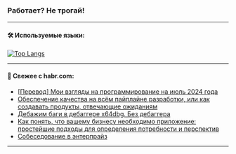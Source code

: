 ### Работает? Не трогай!

---
<!--
#### 🛠️ Technical stack:

![Java](https://img.shields.io/badge/Java-informational?logo=Oracle&style=flat&logoColor=white&color=FF4500)
![Kotlin](https://img.shields.io/badge/Kotlin-informational?logo=Kotlin&style=flat&logoColor=white&color=774D97)
![TS](https://img.shields.io/badge/TypeScript-informational?logo=typeScript&style=flat&logoColor=black&color=017acc)
![Python](https://img.shields.io/badge/Python-informational?logo=Python&style=flat&logoColor=black&color=ffdd54) <br>
![Spring](https://img.shields.io/badge/Spring-informational?logo=Spring&style=flat&logoColor=white&color=6DB33F) 
![SpringBoot](https://img.shields.io/badge/SpringBoot-informational?logo=SpringBoot&style=flat&logoColor=white&color=6DB33F)
![Nest](https://img.shields.io/badge/NestJS-informational?logo=NestJS&style=flat&logoColor=white&color=E0234E) 
![NodeJS](https://img.shields.io/badge/NodeJS-informational?logo=node.js&style=flat&logoColor=white&color=70A760)<br>
![PostgreSQL](https://img.shields.io/badge/PostgreSQL-informational?logo=PostgreSQL&style=flat&logoColor=white&color=DAA520)
![MongoDB](https://img.shields.io/badge/MongoDB-informational?logo=MongoDB&style=flat&logoColor=white&color=870000)
![Apache](https://img.shields.io/badge/Apache-informational?logo=apache&style=flat&logoColor=white&color=f74e28)

___ 
-->

#### 🛠️ Используемые языки:

[![Top Langs](https://github-readme-stats-u2qms2cxw-advtsettinggmailcoms-projects.vercel.app/api/top-langs/?username=zloylis&langs_count=10&hide_title=true&title_color=e6edf3&size_weight=0.5&count_weight=0.5&layout=compact&hide_progress=true&hide_border=true&theme=dracula)](https://github.com/zloylis)

<!---


####  :octocat:&nbsp;&nbsp; Статистика:

![GitHub stats](https://github-readme-stats-u2qms2cxw-advtsettinggmailcoms-projects.vercel.app/api?username=zloylis&show_icons=true&hide_border=true&theme=dracula&title_color=e6edf3&include_all_commits=true&count_private=true&hide_rank=false&hide_title=true&rank_icon=github)
-->
---

#### 💬 Свежее с habr.com:

<!-- BLOG-POST-LIST:START -->
- [[Перевод] Мои взгляды на программирование на июль 2024 года](https://habr.com/ru/companies/productivity_inside/articles/831734/?utm_source=habrahabr&utm_medium=rss&utm_campaign=831734)
- [Обеспечение качества на всём пайплайне разработки, или как создавать продукты, отвечающие ожиданиям](https://habr.com/ru/companies/vk/articles/831432/?utm_source=habrahabr&utm_medium=rss&utm_campaign=831432)
- [Дебажим баги в дебаггере x64dbg. Без дебаггера](https://habr.com/ru/companies/pvs-studio/articles/831698/?utm_source=habrahabr&utm_medium=rss&utm_campaign=831698)
- [Как понять, что вашему бизнесу необходимо приложение: простейшие подходы для определения потребности и перспектив](https://habr.com/ru/articles/831690/?utm_source=habrahabr&utm_medium=rss&utm_campaign=831690)
- [Собеседование в энтерпрайз](https://habr.com/ru/articles/829870/?utm_source=habrahabr&utm_medium=rss&utm_campaign=829870)
<!-- BLOG-POST-LIST:END -->

---
